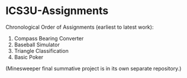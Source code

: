 # ICS3U-Assignments
Chronological Order of Assignments (earliest to latest work):
1. Compass Bearing Converter
2. Baseball Simulator
3. Triangle Classification
4. Basic Poker

(Minesweeper final summative project is in its own separate repository.)

